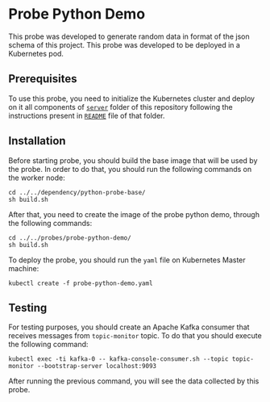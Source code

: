 # Probe Python Demo
This probe was developed to generate random data in format of the json schema of this project. This probe was developed to be deployed in a Kubernetes pod.

## Prerequisites
To use this probe, you need to initialize the Kubernetes cluster and deploy on it all components of [`server`](https://github.com/eubr-atmosphere/tma-framework-m/tree/master/development/server) folder of this repository following the instructions present in [`README`](https://github.com/eubr-atmosphere/tma-framework-m/tree/master/development/server/README.md)  file of that folder.

## Installation

Before starting probe, you should build the base image that will be used by the probe.
In order to do that, you should run the following commands on the worker node:

```
cd ../../dependency/python-probe-base/
sh build.sh
```

After that, you need to create the image of the probe python demo, through the following commands:

```
cd ../../probes/probe-python-demo/
sh build.sh
```

To deploy the probe, you should run the `yaml` file on Kubernetes Master machine:



```
kubectl create -f probe-python-demo.yaml
```

## Testing

For testing purposes, you should create an Apache Kafka consumer that receives messages from `topic-monitor` topic. To do that you should execute the following command:

```
kubectl exec -ti kafka-0 -- kafka-console-consumer.sh --topic topic-monitor --bootstrap-server localhost:9093
```

After running the previous command, you will see the data collected by this probe.
